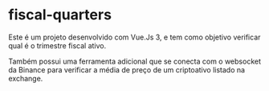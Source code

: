 # fiscal-quarters

Este é um projeto desenvolvido com Vue.Js 3, e tem como objetivo verificar qual é o trimestre fiscal ativo. 

Também possui uma ferramenta adicional que se conecta com o websocket da Binance para verificar a média de preço de um criptoativo listado na exchange.


